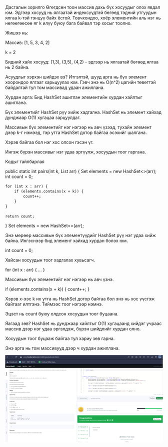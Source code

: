 Дасгалын зорилго
Өгөгдсөн тоон массив дахь бүх хосуудыг олох явдал юм. Эдгээр хосууд нь ялгаатай индексүүдтэй бөгөөд тэдний утгуудын ялгаа k-тэй тэнцүү байх ёстой. Товчхондоо, хоёр элементийн аль нэг нь нөгөөгөөсөө яг k илүү буюу бага байвал тэр хосыг тоолно.

Жишээ нь:

Массив: [1, 5, 3, 4, 2]

k = 2

Бидний хайх хосууд: (1,3), (3,5), (4,2) - эдгээр нь ялгаатай бөгөөд ялгаа нь 2 байна.

Асуудлыг хэрхэн шийдэх вэ?
Итгэлтэй, шууд арга нь бүх элемент хоорондоо ялгааг харьцуулах юм. Гэвч энэ нь O(n^2) цагийн төвөгтэй байдалтай тул том массивад удаан ажиллана.

Хурдан арга: Бид HashSet ашиглан элементийн хурдан хайлтыг ашиглана.

Бүх элементийг HashSet рүү хийж хадгална. HashSet нь элемент хайхад дунджаар O(1) хугацаа зарцуулдаг.

Массивын бүх элементийг нэг нэгээр нь авч үзээд, тухайн элемент дээр k-г нэмээд, тэр утга HashSet дотор байгаа эсэхийг шалгана.

Хэрэв байгаа бол нэг хос олсон гэсэн үг.

Ингэж бүрэн массивыг нэг удаа эргүүлж, хосуудын тоог гаргана.

Кодыг тайлбарлая

public static int pairs(int k, List<Integer> arr) {
    Set<Integer> elements = new HashSet<>(arr);
    int count = 0;

    for (int x : arr) {
        if (elements.contains(x + k)) {
            count++;
        }
    }

    return count;
}
Set<Integer> elements = new HashSet<>(arr);

Энэ мөрөөр массивын бүх элементүүдийг HashSet рүү нэг удаа хийж байна. Ингэснээр бид элемент хайхад хурдан болох юм.

int count = 0;

Хайсан хосуудын тоог хадгалах хувьсагч.

for (int x : arr) { ... }

Массивын бүх элементийг нэг нэгээр нь авч үзнэ.

if (elements.contains(x + k)) { count++; }

Хэрэв x-ээс k их утга нь HashSet дотор байгаа бол энэ нь хос үүсгэж байгааг илтгэнэ. Тиймээс тоог нэгээр нэмнэ.

Эцэст нь count буюу олдсон хосуудын тоог буцаана.

Яагаад зөв?
HashSet нь дунджаар хайлтыг O(1) хугацаанд хийдэг учраас массив дээр нэг удаа эргэлдэж, бүрэн шийдлийг хурдан олно.

Хосуудын тоог буцааж байгаа тул хариу зөв гарна.

Энэ арга нь том массивууд дээр ч хурдан ажиллана.

![alt text](<Screenshot 2025-06-09 194916.png>)